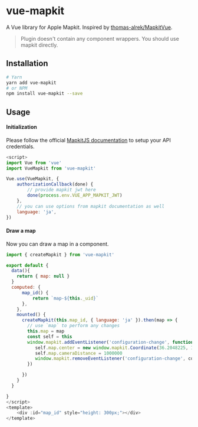 # vue-mapkit

A Vue library for Apple Mapkit. Inspired by [thomas-alrek/MapkitVue](https://github.com/thomas-alrek/MapkitVue).

>Plugin doesn't contain any component wrappers. You should use mapkit directly.

## Installation

```bash
# Yarn
yarn add vue-mapkit
# or NPM
npm install vue-mapkit --save
```

## Usage

#### Initialization

Please follow the official [MapkitJS documentation](https://developer.apple.com/maps/web/) to setup your API credentials.

```js
<script>
import Vue from 'vue'
import VueMapkit from 'vue-mapkit'

Vue.use(VueMapkit, {
    authorizationCallback(done) {
        // provide mapkit jwt here
        done(process.env.VUE_APP_MAPKIT_JWT)
    },
    // you can use options from mapkit documentation as well
    language: 'ja',
})

```

#### Draw a map

Now you can draw a map in a component.

```js
import { createMapkit } from 'vue-mapkit'

export default {
  data(){
    return { map: null }
  }
  computed: {
      map_id() {
          return `map-${this._uid}`
      },
    },
    mounted() {
      createMapkit(this.map_id, { language: 'ja' }).then(map => {
        // use `map` to perform any changes
        this.map = map
        const self = this
        window.mapkit.addEventListener('configuration-change', function configurationChanged() {
           self.map.center = new window.mapkit.Coordinate(36.2048225, 138.2529297)
           self.map.cameraDistance = 1000000
           window.mapkit.removeEventListener('configuration-change', configurationChanged)
        })

      })
    }
  }

}
</script>
<template>
    <div :id="map_id" style="height: 300px;"></div>
</template>
```

